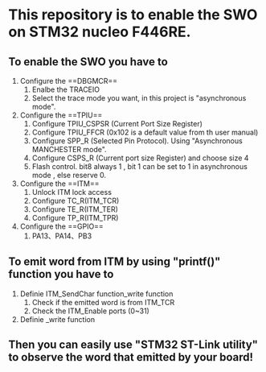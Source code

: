 # This repository is to enable the SWO on STM32 nucleo F446RE.
## To enable the SWO you have to
1. Configure the ==DBGMCR==
    1. Enalbe the TRACEIO
    2. Select the trace mode you want, in this project is "asynchronous  mode".
2. Configure the ==TPIU==
    1. Configure TPIU_CSPSR (Current Port Size Register)
    2. Configure TPIU_FFCR (0x102 is a default value from th user manual)
    3. Configure SPP_R (Selected Pin Protocol). Using  "Asynchronous MANCHESTER mode".
    4. Configure CSPS_R (Current port size Register) and choose size 4
    5. Flash control. bit8 always 1 , bit 1 can be set to 1 in asynchronous mode , else reserve 0.
3. Configure the ==ITM==
     1. Unlock ITM lock access
     2. Configure TC_R(ITM_TCR)
     3. Configure TE_R(ITM_TER)
     4. Configure TP_R(ITM_TPR)
4. Configure the ==GPIO==
    1. PA13、PA14、PB3

## To emit word from ITM by using "printf()" function you have to  

1. Definie ITM_SendChar function_write function
    1. Check if the emitted word is from ITM_TCR
    2. Check the ITM_Enable ports (0~31)
2. Definie _write function

## Then you can easily use "STM32 ST-Link utility" to observe the word that emitted by your board!